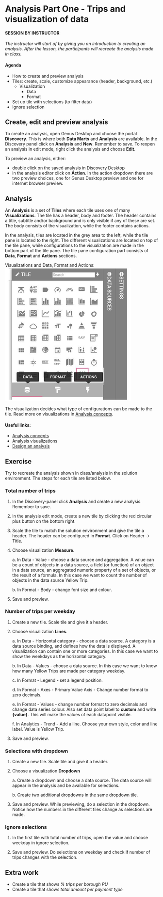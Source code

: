 

# Analysis Part One - Trips and visualization of data

#### SESSION BY INSTRUCTOR
_The instructor will start of by giving you an introduction to creating an analysis. After the lesson, the participants will recreate the analysis made in class._

#### Agenda 

- How to create and preview analysis
- Tiles: create, scale, customize appearance (header, background, etc.)
	- Visualization
		- Data
		- Format 
- Set up tile with selections (to filter data)
- Ignore selection

## Create, edit and preview analysis

To create an analysis, open Genus Desktop and choose the portal **Discovery**. This is where both **Data Marts** and **Analysis** are available. In the Discovery panel click on **Analysis** and **New**. Remember to save. To reopen an analysis in edit mode, right click the analysis and choose **Edit**.  

To preview an analysis, either: 

- double click on the saved analysis in Discovery Desktop
- in the analysis editor click on **Action**. In the action dropdown there are two preview choices, one for Genus Desktop preview and one for internet browser preview.   

## Analysis 

An **Analysis** is a set of **Tiles** where each tile uses one of many **Visualizations**. The tile has a header, body and footer. The header contains a title, subtitle and/or background and is only visible if any of these are set. The body consists of the visualization, while the footer contains actions.  

In the analysis, tiles are located in the grey area to the left, while the tile pane is located to the right. The different visualizations are located on top of the tile pane, while configurations to the visualization are made in the bottom part of the tile pane. The tile pane configuration part consists of **Data**, **Format** and **Actions** sections. 

Visualizations and Data, Format and Actions:   
![tile_pane.jpg](media/tile_pane.jpg) 

The visualization decides what type of configurations can be made to the tile. Read more on visualizations in [Analysis concepts](https://docs.genus.no/users/analyze-report-and-discover/analysis/concepts.html).  

#### Useful links:
- [Analysis concepts](https://docs.genus.no/users/analyze-report-and-discover/analysis/concepts.html) 
- [Analysis visualizations](https://docs.genus.no/users/analyze-report-and-discover/analysis/visualizations.html)
- [Design an analysis](https://docs.genus.no/users/analyze-report-and-discover/analysis/designer/index.html) 

## Exercise  
Try to recreate the analysis shown in class/analysis in the solution environment. The steps for each tile are listed below.

### Total number of trips

1. In the Discovery-panel click **Analysis** and create a new analysis. Remember to save.  

2. In the analysis edit mode, create a new tile by clicking the red circular plus button on the bottom right. 

3. Scale the tile to match the solution environment and give the tile a header. The header can be configured in **Format**. Click on Header -> Title.  

4. Choose visualization **Measure**.
	
    a. In Data - Value - choose a data source and aggregation. A value can be a count of objects in a data source, a field (or function) of an object in a data source, an aggregated numeric property of a set of objects, or the result of a formula. In this case we want to count the number of objects in the data source Yellow Trip.  
	
    b. In Format - Body - change font size and colour.

5. Save and preview.

### Number of trips per weekday

1. Create a new tile. Scale tile and give it a header. 

2. Choose visualization **Lines**.

    a. In Data - Horizontal category - choose a data source. A category is a data source binding, and defines how the data is displayed. A visualization can contain one or more categories. In this case we want to show the weekdays as the horizontal category.  

    b. In Data - Values - choose a data source. In this case we want to know how many Yellow Trips are made per category weekday.

    c. In Format - Legend - set a legend position. 

    d. In Format - Axes - Primary Value Axis - Change number format to zero decimals.

    e. In Format - Values - change number format to zero decimals and change data series colour. Also set data point label to **custom** and write **{value}**. This will make the values of each datapoint visible. 
	
    f. In Analytics - Trend - Add a line. Choose your own style, color and line label. Value is Yellow Trip. 

3. Save and preview. 

### Selections with dropdown

1. Create a new tile. Scale tile and give it a header. 

2. Choose a visualization **Dropdown**
	
    a. Create a dropdown and choose a data source. The data source will appear in the analysis and be available for selections.  

    b. Create two additional dropdowns in the same dropdown tile.  

3. Save and preview. While previewing, do a selection in the dropdown. Notice how the numbers in the different tiles change as selections are made. 

### Ignore selections

1. In the first tile with total number of trips, open the value and choose weekday in ignore selection. 

2. Save and preview. Do selections on weekday and check if number of trips changes with the selection. 

## Extra work 

- Create a tile that shows _% trips per borough PU_ 
- Create a tile that shows _total amount per payment type_

